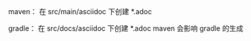 maven：
	在 src/main/asciidoc 下创建 *.adoc
	
gradle：
	在 src/docs/asciidoc	下创建 *.adoc
	maven 会影响 gradle 的生成